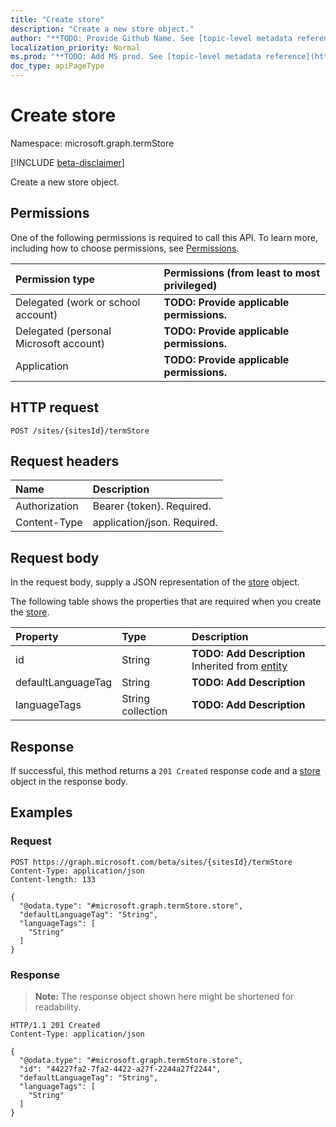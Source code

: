 ```yaml
---
title: "Create store"
description: "Create a new store object."
author: "**TODO: Provide Github Name. See [topic-level metadata reference](https://msgo.azurewebsites.net/add/document/guidelines/metadata.html#topic-level-metadata)**"
localization_priority: Normal
ms.prod: "**TODO: Add MS prod. See [topic-level metadata reference](https://msgo.azurewebsites.net/add/document/guidelines/metadata.html#topic-level-metadata)**"
doc_type: apiPageType
---
```


# Create store
Namespace: microsoft.graph.termStore

[!INCLUDE [beta-disclaimer](../../includes/beta-disclaimer.md)]

Create a new store object.

## Permissions
One of the following permissions is required to call this API. To learn more, including how to choose permissions, see [Permissions](/graph/permissions-reference).

|Permission type|Permissions (from least to most privileged)|
|:---|:---|
|Delegated (work or school account)|**TODO: Provide applicable permissions.**|
|Delegated (personal Microsoft account)|**TODO: Provide applicable permissions.**|
|Application|**TODO: Provide applicable permissions.**|

## HTTP request

<!-- {
  "blockType": "ignored"
}
-->
``` http
POST /sites/{sitesId}/termStore
```

## Request headers
|Name|Description|
|:---|:---|
|Authorization|Bearer {token}. Required.|
|Content-Type|application/json. Required.|

## Request body
In the request body, supply a JSON representation of the [store](../resources/termstore-store.md) object.

The following table shows the properties that are required when you create the [store](../resources/termstore-store.md).

|Property|Type|Description|
|:---|:---|:---|
|id|String|**TODO: Add Description** Inherited from [entity](../resources/termstore-entity.md)|
|defaultLanguageTag|String|**TODO: Add Description**|
|languageTags|String collection|**TODO: Add Description**|



## Response

If successful, this method returns a `201 Created` response code and a [store](../resources/termstore-store.md) object in the response body.

## Examples

### Request
<!-- {
  "blockType": "request",
  "name": "create_store_from_"
}
-->
``` http
POST https://graph.microsoft.com/beta/sites/{sitesId}/termStore
Content-Type: application/json
Content-length: 133

{
  "@odata.type": "#microsoft.graph.termStore.store",
  "defaultLanguageTag": "String",
  "languageTags": [
    "String"
  ]
}
```


### Response
>**Note:** The response object shown here might be shortened for readability.
<!-- {
  "blockType": "response",
  "truncated": true,
  "@odata.type": "microsoft.graph.termStore.store"
}
-->
``` http
HTTP/1.1 201 Created
Content-Type: application/json

{
  "@odata.type": "#microsoft.graph.termStore.store",
  "id": "44227fa2-7fa2-4422-a27f-2244a27f2244",
  "defaultLanguageTag": "String",
  "languageTags": [
    "String"
  ]
}
```

